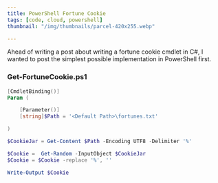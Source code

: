 ```yaml
---
title: PowerShell Fortune Cookie
tags: [code, cloud, powershell]
thumbnail: "/img/thumbnails/parcel-420x255.webp"

---
```


Ahead of writing a post about writing a fortune cookie cmdlet in C#, I wanted to
post the simplest possible implementation in PowerShell first.

### Get-FortuneCookie.ps1

```powershell
[CmdletBinding()]
Param (

    [Parameter()]
    [string]$Path = '<Default Path>\fortunes.txt'

)

$CookieJar = Get-Content $Path -Encoding UTF8 -Delimiter '%'

$Cookie =  Get-Random -InputObject $CookieJar
$Cookie = $Cookie -replace '%', ''

Write-Output $Cookie
```
